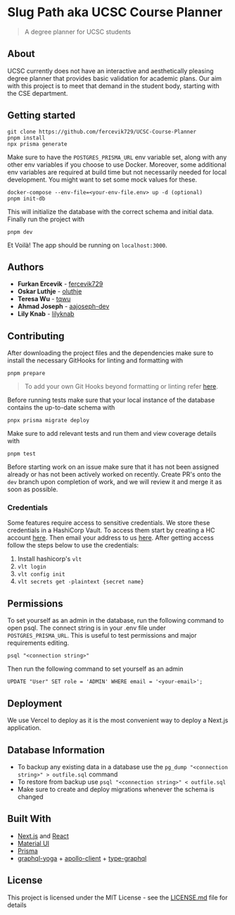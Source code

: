 # Slug Path aka UCSC Course Planner

> A degree planner for UCSC students

## About

UCSC currently does not have an interactive and aesthetically pleasing degree planner that provides basic validation
for academic plans. Our aim with this project is to meet that demand in the student body, starting with the CSE department.

## Getting started

```
git clone https://github.com/fercevik729/UCSC-Course-Planner
pnpm install
npx prisma generate
```

Make sure to have the `POSTGRES_PRISMA_URL` env variable set, along with any
other env variables if you choose to use Docker. Moreover, some additional env
variables are required at build time but not necessarily needed for local
development. You might want to set some mock values for these.

```
docker-compose --env-file=<your-env-file.env> up -d (optional)
pnpm init-db
```

This will initialize the database with the correct schema and initial data.
Finally run the project with

```
pnpm dev
```

Et Voilà! The app should be running on `localhost:3000`.

## Authors

- **Furkan Ercevik** - [fercevik729](https://github.com/fercevik729)
- **Oskar Luthje** - [oluthje](https://github.com/oluthje)
- **Teresa Wu** - [tqwu](https://github.com/tqwu)
- **Ahmad Joseph** - [aajoseph-dev](https://github.com/aajoseph-dev)
- **Lily Knab** - [lilyknab](https://github.com/lilyknab)

## Contributing

After downloading the project files and the dependencies make sure to install
the necessary GitHooks for linting and formatting with

```
pnpm prepare
```

> To add your own Git Hooks beyond formatting or linting refer
> [here](https://typicode.github.io/husky/).

Before running tests make sure that your local instance of the database contains
the up-to-date schema with

```
pnpx prisma migrate deploy
```

Make sure to add relevant tests and run them and view coverage details with

```
pnpm test
```

Before starting work on an issue make sure that it has not been assigned already
or has not been actively worked on recently. Create PR's onto the `dev` branch
upon completion of work, and we will review it and merge it as soon as possible.

### Credentials

Some features require access to sensitive credentials. We store these
credentials in a HashiCorp Vault. To access them start by creating a HC account
[here](https://portal.cloud.hashicorp.com/). Then email your address to us
[here](mailto:fercevik@ucsc.edu). After getting access follow the steps below to
use the credentials:

1. Install hashicorp's `vlt`
2. `vlt login`
3. `vlt config init`
4. `vlt secrets get -plaintext {secret name}`

## Permissions

To set yourself as an admin in the database, run the following command to open psql. The connect string is in your .env file under `POSTGRES_PRISMA_URL`. This is useful to test permissions and major requirements editing.

```
psql "<connection string>"
```

Then run the following command to set yourself as an admin

```
UPDATE "User" SET role = 'ADMIN' WHERE email = '<your-email>';
```

## Deployment

We use Vercel to deploy as it is the most convenient way to deploy a Next.js
application.

## Database Information

- To backup any existing data in a database use the
  `pg_dump "<connection string>" > outfile.sql` command
- To restore from backup use `psql "<connection string>" < outfile.sql`
- Make sure to create and deploy migrations whenever the schema is changed

## Built With

- [Next.js](https://nextjs.org/) and [React](https://react.dev/)
- [Material UI](https://github.com/mui/material-ui)
- [Prisma](https://www.prisma.io/)
- [graphql-yoga](https://github.com/dotansimha/graphql-yoga) +
  [apollo-client](https://github.com/apollographql/apollo-client) +
  [type-graphql](https://github.com/MichalLytek/type-graphql)

## License

This project is licensed under the MIT License - see the
[LICENSE.md](LICENSE.md) file for details
